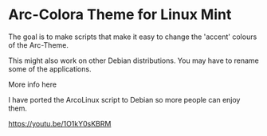 # Arc-Colora Theme for Linux Mint

The goal is to make scripts that make it easy to change the 'accent' colours of the Arc-Theme.


This might also work on other Debian distributions. 
You may have to rename some of the applications.

More info here

I have ported the ArcoLinux script to Debian so more people can enjoy them.

https://youtu.be/1O1kY0sKBRM 